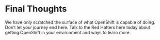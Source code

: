 # Final Thoughts

We have only scratched the surface of what OpenShift is capable of doing. Don’t let your journey end here. Talk to the Red Hatters here today about getting OpenShift in your environment and ways to learn more. 
